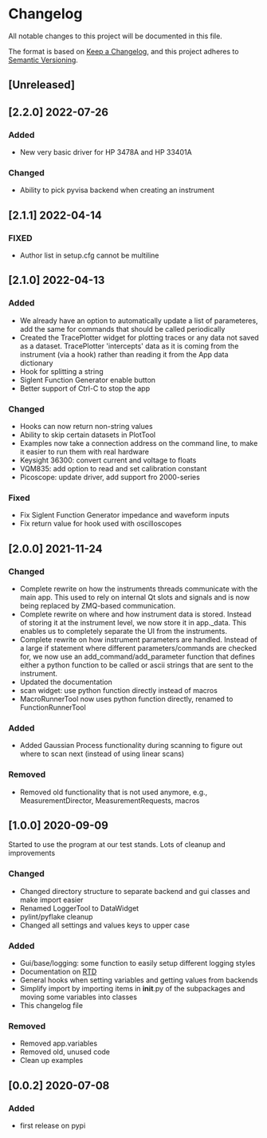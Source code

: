 # Changelog
All notable changes to this project will be documented in this file.

The format is based on [Keep a Changelog](https://keepachangelog.com/en/1.0.0/),
and this project adheres to [Semantic Versioning](https://semver.org/spec/v2.0.0.html).


## [Unreleased]

## [2.2.0] 2022-07-26

### Added
- New very basic driver for HP 3478A and HP 33401A

### Changed
- Ability to pick pyvisa backend when creating an instrument

## [2.1.1] 2022-04-14

### FIXED
- Author list in setup.cfg cannot be multiline

## [2.1.0] 2022-04-13

### Added
- We already have an option to automatically update a list of
  parameteres, add the same for commands that should be called
  periodically
- Created the TracePlotter widget for plotting traces or any data not
  saved as a dataset. TracePlotter 'intercepts' data as it is coming
  from the instrument (via a hook) rather than reading it from the App
  data dictionary
- Hook for splitting a string
- Siglent Function Generator enable button
- Better support of Ctrl-C to stop the app

### Changed
- Hooks can now return non-string values
- Ability to skip certain datasets in PlotTool
- Examples now take a connection address on the command line, to make
  it easier to run them with real hardware
- Keysight 36300: convert current and voltage to floats
- VQM835: add option to read and set calibration constant
- Picoscope: update driver, add support fro 2000-series

### Fixed
- Fix Siglent Function Generator impedance and waveform inputs
- Fix return value for hook used with oscilloscopes

## [2.0.0] 2021-11-24

### Changed
- Complete rewrite on how the instruments threads communicate with the main app. This used to rely on internal Qt slots and signals and is now being replaced by ZMQ-based communication.
- Complete rewrite on where and how instrument data is stored. Instead of storing it at the instrument level, we now store it in app._data. This enables us to completely separate the UI from the instruments.
- Complete rewrite on how instrument parameters are handled. Instead of a large if statement where different parameters/commands are checked for, we now use an add_command/add_parameter function that defines either a python function to be called or ascii strings that are sent to the instrument.
- Updated the documentation
- scan widget: use python function directly instead of macros
- MacroRunnerTool now uses python function directly, renamed to FunctionRunnerTool

### Added
- Added Gaussian Process functionality during scanning to figure out where to scan next (instead of
using linear scans)

### Removed
- Removed old functionality that is not used anymore, e.g., MeasurementDirector, MeasurementRequests, macros

## [1.0.0] 2020-09-09

Started to use the program at our test stands. Lots of cleanup and improvements

### Changed
- Changed directory structure to separate backend and gui classes and make import easier
- Renamed LoggerTool to DataWidget
- pylint/pyflake cleanup
- Changed all settings and values keys to upper case

### Added
- Gui/base/logging: some function to easily setup different logging styles
- Documentation on [RTD](https://hardware-control.readthedocs.io/en/latest/index.html)
- General hooks when setting variables and getting values from backends
- Simplify import by importing items in __init__.py of the subpackages
  and moving some variables into classes
- This changelog file

### Removed
- Removed app.variables
- Removed old, unused code
- Clean up examples

## [0.0.2] 2020-07-08
### Added
- first release on pypi

